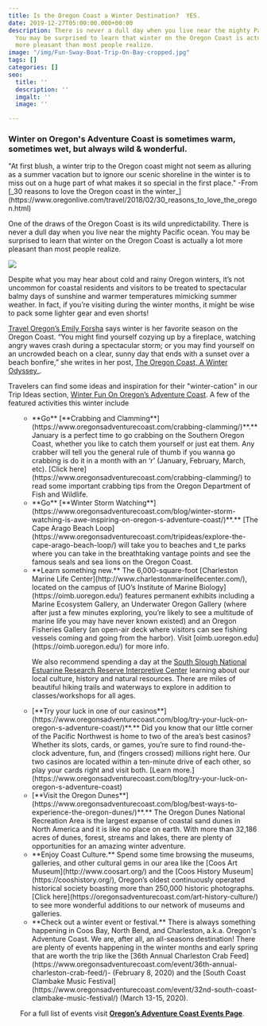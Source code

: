 ```yaml
---
title: Is the Oregon Coast a Winter Destination?  YES.
date: 2019-12-27T05:00:00.000+00:00
description: There is never a dull day when you live near the mighty Pacific ocean.
  You may be surprised to learn that winter on the Oregon Coast is actually a lot
  more pleasant than most people realize.
image: "/img/Fun-Sway-Boat-Trip-On-Bay-cropped.jpg"
tags: []
categories: []
seo:
  title: ''
  description: ''
  imgalt: ''
  image: ''

---
```

### Winter on Oregon's Adventure Coast is sometimes warm, sometimes wet, but always wild & wonderful.

<p>"At first blush, a winter trip to the Oregon coast might not seem as alluring as a summer vacation but to ignore our scenic shoreline in the winter is to miss out on a huge part of what makes it so special in the first place." -From [_30 reasons to love the Oregon coast in the winter_](https://www.oregonlive.com/travel/2018/02/30_reasons_to_love_the_oregon.html)

One of the draws of the Oregon Coast is its wild unpredictability. There is never a dull day when you live near the mighty Pacific ocean. You may be surprised to learn that winter on the Oregon Coast is actually a lot more pleasant than most people realize.

![](/img/crab-feed-charleston-medium.jpg)

Despite what you may hear about cold and rainy Oregon winters, it’s not uncommon for coastal residents and visitors to be treated to spectacular balmy days of sunshine and warmer temperatures mimicking summer weather. In fact, if you’re visiting during the winter months, it might be wise to pack some lighter gear and even shorts!

<a href="http://traveloregon.com/author/eforsha/" target="_blank" rel="noopener noreferrer">Travel Oregon’s Emily Forsha</a> says winter is her favorite season on the Oregon Coast. “You might find yourself cozying up by a fireplace, watching angry waves crash during a spectacular storm; or you may find yourself on an uncrowded beach on a clear, sunny day that ends with a sunset over a beach bonfire,” she writes in her post, <a href="http://traveloregon.com/trip-ideas/oregon-stories/the-oregon-coast-a-winter-odyssey/%20" target="_blank" rel="noopener noreferrer">The Oregon Coast, A Winter Odyssey</a>_.

Travelers can find some ideas and inspiration for their "winter-cation" in our Trip Ideas section, [Winter Fun On Oregon’s Adventure Coast](https://www.oregonsadventurecoast.com/tripideas/winter-fun-in-oregons-adventure-coast/). A few of the featured activities this winter include

<li style="list-style-type: none;"> <ul> <li style="list-style-type: none;"> <ul> <li> **Go** [**Crabbing and Clamming**](https://www.oregonsadventurecoast.com/crabbing-clamming/)**.** January is a perfect time to go crabbing on the Southern Oregon Coast, whether you like to catch them yourself or just eat them. Any crabber will tell you the general rule of thumb if you wanna go crabbing is do it in a month with an ‘r’ (January, February, March, etc). [Click here](https://www.oregonsadventurecoast.com/crabbing-clamming/) to read some important crabbing tips from the Oregon Department of Fish and Wildlife.

</li> <li>**Go** [**Winter Storm Watching**](https://www.oregonsadventurecoast.com/blog/winter-storm-watching-is-awe-inspiring-on-oregon-s-adventure-coast/)**.** [The Cape Arago Beach Loop](https://www.oregonsadventurecoast.com/tripideas/explore-the-cape-arago-beach-loop/) will take you to beaches and t_te parks where you can take in the breathtaking vantage points and see the famous seals and sea lions on the Oregon Coast.

</li> <li> **Learn something new.** The 6,000-square-foot [Charleston Marine Life Center](http://www.charlestonmarinelifecenter.com/), located on the campus of [UO’s Institute of Marine Biology](https://oimb.uoregon.edu/) features permanent exhibits including a Marine Ecosystem Gallery, an Underwater Oregon Gallery (where after just a few minutes exploring, you’re likely to see a multitude of marine life you may have never known existed) and an Oregon Fisheries Gallery (an open-air deck where visitors can see fishing vessels coming and going from the harbor). Visit [oimb.uoregon.edu](https://oimb.uoregon.edu/) for more info.

We also recommend spending a day at the [South Slough National Estuarine Research Reserve Interpretive Center](https://www.oregon.gov/oprd/NATRES/pages/rs_faqcoastal.aspx#What_is_a_Research_Reserve_) learning about our local culture, history and natural resources. There are miles of beautiful hiking trails and waterways to explore in addition to classes/workshops for all ages.

</li> <li> [**Try your luck in one of our casinos**](https://www.oregonsadventurecoast.com/blog/try-your-luck-on-oregon-s-adventure-coast/)**.** Did you know that our little corner of the Pacific Northwest is home to two of the area’s best casinos? Whether its slots, cards, or games, you’re sure to find round-the-clock adventure, fun, and (fingers crossed) millions right here. Our two casinos are located within a ten-minute drive of each other, so play your cards right and visit both. [Learn more.](https://www.oregonsadventurecoast.com/blog/try-your-luck-on-oregon-s-adventure-coast)

</li> <li>[**Visit the Oregon Dunes**](https://www.oregonsadventurecoast.com/blog/best-ways-to-experience-the-oregon-dunes/)**.** The Oregon Dunes National Recreation Area is the largest expanse of coastal sand dunes in North America and it is like no place on earth. With more than 32,186 acres of dunes, forest, streams and lakes, there are plenty of opportunities for an amazing winter adventure.

</li> <li> **Enjoy Coast Culture.** Spend some time browsing the museums, galleries, and other cultural gems in our area like the [Coos Art Museum](http://www.coosart.org/) and the [Coos History Museum](https://cooshistory.org/), Oregon’s oldest continuously operated historical society boasting more than 250,000 historic photographs. [Click here](https://oregonsadventurecoast.com/art-history-culture/) to see more wonderful additions to our network of museums and galleries.

</li> <li>**Check out a winter event or festival.** There is always something happening in Coos Bay, North Bend, and Charleston, a.k.a. Oregon's Adventure Coast. We are, after all, an all-seasons destination!  There are plenty of events happening in the winter months and early spring that are worth the trip like the [36th Annual Charleston Crab Feed](https://www.oregonsadventurecoast.com/event/36th-annual-charleston-crab-feed/)- (February 8, 2020) and the [South Coast Clambake Music Festival](https://www.oregonsadventurecoast.com/event/32nd-south-coast-clambake-music-festival/) (March 13-15, 2020).

</ul>

For a full list of events visit <a href="/events/" target="_blank" rel="noopener noreferrer"><strong>Oregon’s Adventure Coast Events Page</strong></a>.